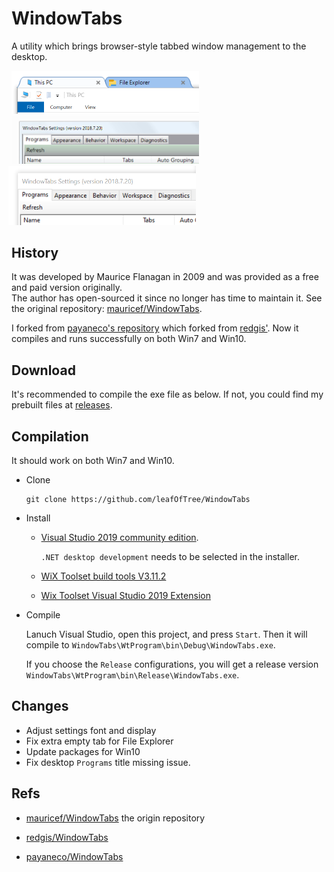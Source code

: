 # WindowTabs

A utility which brings browser-style tabbed window management to the desktop.

<p>
<img alt="screenshot" src="https://raw.githubusercontent.com/leafOfTree/leafOfTree.github.io/master/WindowTabs-example.png" width="300" />
<img alt="screenshot" src="https://raw.githubusercontent.com/leafOfTree/leafOfTree.github.io/master/WindowTabs-win7.jpg" width="300" />
<img alt="screenshot" src="https://raw.githubusercontent.com/leafOfTree/leafOfTree.github.io/master/WindowTabs-Win10.PNG" width="300" style="margin-left: -5px" />
</p>

## History
It was developed by Maurice Flanagan in 2009 and was provided as a free and paid version originally.   
The author has open-sourced it since no longer has time to maintain it. See the original repository: [mauricef/WindowTabs](https://github.com/mauricef/WindowTabs).

I forked from [payaneco's repository](https://github.com/payaneco/WindowTabs) which forked from [redgis'](https://github.com/redgis/WindowTabs). Now it compiles and runs successfully on both Win7 and Win10.

## Download

It's recommended to compile the exe file as below. If not, you could find my prebuilt files at [releases](https://github.com/leafOfTree/WindowTabs/releases).

## Compilation

It should work on both Win7 and Win10.

- Clone

    ```
    git clone https://github.com/leafOfTree/WindowTabs
    ```

- Install

    - [Visual Studio 2019 community edition](https://visualstudio.microsoft.com/). 

        `.NET desktop development` needs to be selected in the installer.

    - [WiX Toolset build tools V3.11.2](http://wixtoolset.org/releases)

    - [Wix Toolset Visual Studio 2019 Extension](https://marketplace.visualstudio.com/items?itemName=WixToolset.WixToolsetVisualStudio2019Extension)

- Compile

    Lanuch Visual Studio, open this project, and press `Start`. Then it will compile to `WindowTabs\WtProgram\bin\Debug\WindowTabs.exe`.

    If you choose the `Release` configurations, you will get a release version `WindowTabs\WtProgram\bin\Release\WindowTabs.exe`.

## Changes

- Adjust settings font and display
- Fix extra empty tab for File Explorer
- Update packages for Win10
- Fix desktop `Programs` title missing issue.

## Refs

- [mauricef/WindowTabs](https://github.com/mauricef/WindowTabs) the origin repository

- [redgis/WindowTabs](https://github.com/redgis/WindowTabs)

- [payaneco/WindowTabs](https://github.com/payaneco/WindowTabs)
